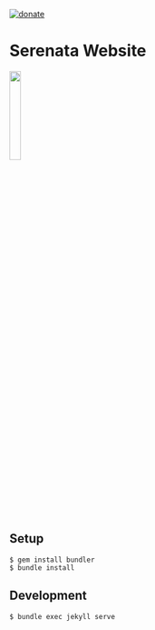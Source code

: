 [![donate](https://img.shields.io/badge/donate-apoia.se-red.svg)](https://apoia.se/serenata)
# Serenata Website
<img src="https://serenata.ai/images/logo.png" width="20%">


## Setup

```console
$ gem install bundler
$ bundle install
```

## Development

```console
$ bundle exec jekyll serve
```
